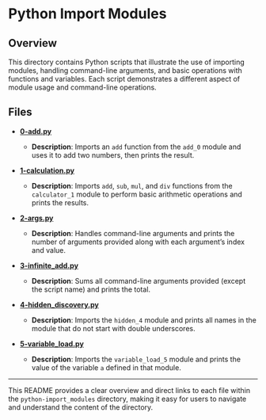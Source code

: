 # Python Import Modules

## Overview

This directory contains Python scripts that illustrate the use of importing modules, handling command-line arguments, and basic operations with functions and variables. Each script demonstrates a different aspect of module usage and command-line operations.

## Files

- [**0-add.py**](0-add.py)
  - **Description**: Imports an `add` function from the `add_0` module and uses it to add two numbers, then prints the result.

- [**1-calculation.py**](1-calculation.py)
  - **Description**: Imports `add`, `sub`, `mul`, and `div` functions from the `calculator_1` module to perform basic arithmetic operations and prints the results.

- [**2-args.py**](2-args.py)
  - **Description**: Handles command-line arguments and prints the number of arguments provided along with each argument’s index and value.

- [**3-infinite_add.py**](3-infinite_add.py)
  - **Description**: Sums all command-line arguments provided (except the script name) and prints the total.

- [**4-hidden_discovery.py**](4-hidden_discovery.py)
  - **Description**: Imports the `hidden_4` module and prints all names in the module that do not start with double underscores.

- [**5-variable_load.py**](5-variable_load.py)
  - **Description**: Imports the `variable_load_5` module and prints the value of the variable `a` defined in that module.

---

This README provides a clear overview and direct links to each file within the `python-import_modules` directory, making it easy for users to navigate and understand the content of the directory.